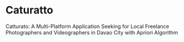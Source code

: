 # Caturatto
Catturato: A Multi-Platform Application Seeking for Local Freelance Photographers and Videographers in Davao City with Apriori Algorithm
